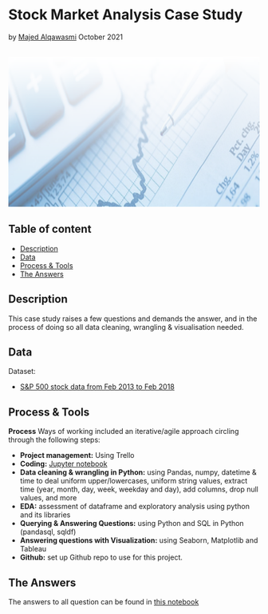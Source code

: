 # Stock Market Analysis Case Study
by [Majed Alqawasmi](https://github.com/MajedAlqawasmi) October 2021
<br/><br/>

<img src="https://github.com/MajedAlqawasmi/stock_market/blob/main/stock_market.png" width="1000" height="300">

## Table of content

- [Description](https://github.com/MajedAlqawasmi/stock_market/blob/main/README.md#description)
- [Data](https://github.com/MajedAlqawasmi/stock_market/blob/main/README.md#data)
- [Process & Tools](https://github.com/MajedAlqawasmi/stock_market/blob/main/README.md#process--tools)
- [The Answers](https://github.com/MajedAlqawasmi/stock_market/blob/main/README.md#The-Answers)

## Description
This case study raises a few questions and demands the answer, and in the process of doing so all data cleaning, wrangling & visualisation needed.

## Data
Dataset: 
- [S&P 500 stock data from Feb 2013 to Feb 2018](https://www.kaggle.com/camnugent/sandp500?select=all_stocks_5yr.csv) 

## Process & Tools

**Process**
Ways of working included an iterative/agile approach circling through the following steps:

- **Project management:** Using Trello
- **Coding:** [Jupyter notebook](https://github.com/MajedAlqawasmi/stock_market/blob/main/Stock_case_study.ipynb)
- **Data cleaning & wrangling in Python:** using Pandas, numpy, datetime & time to deal uniform upper/lowercases, uniform string values, extract time (year, month, day, week, weekday and day), add columns, drop null values, and more<br/>
- **EDA:** assessment of dataframe and exploratory analysis using python and its libraries<br/>
- **Querying & Answering Questions:** using Python and SQL in Python (pandasql, sqldf)<br/>
- **Answering questions with Visualization:** using Seaborn, Matplotlib and Tableau
- **Github:** set up Github repo to use for this project. <br/>

## The Answers

The answers to all question can be found in [this notebook](https://github.com/MajedAlqawasmi/stock_market/blob/main/Stock_case_study.ipynb)

